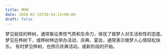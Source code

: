 ```yaml
---
title: 桦树
date: 2020-02-15T20:54:12+08:00
draft: false
---
```


梦见挺拔的桦树，通常象征男性气质和生命力，体现了做梦人对生活和性的态度。
梦见在桦树下，或桦树林边举办活动、庆典、宴会，通常表示做梦人心情轻松快乐。
有时梦见桦树，也预示庆典活动，或新阶段的开始。
